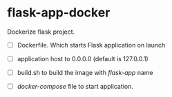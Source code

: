 # flask-app-docker

Dockerize flask project.

- [ ] Dockerfile. Which starts Flask application on launch
- [ ] application host to 0.0.0.0 (default is 127.0.0.1)
- [ ] build.sh to build the image with _flask-app_ name
- [ ]  _docker-compose_ file to start application.

